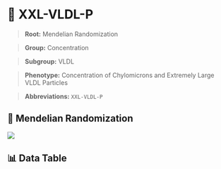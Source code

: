 # 🧪 XXL-VLDL-P

> **Root:** Mendelian Randomization

> **Group:** Concentration  

> **Subgroup:** VLDL

> **Phenotype:** Concentration of Chylomicrons and Extremely Large VLDL Particles  

> **Abbreviations:** `XXL-VLDL-P`

## 🧬 Mendelian Randomization  

<img src="/MR/Figures/Inverse/XXL-VLDL-P.png"/>


## 📊 Data Table


<CsvTableMRI src="/MR/Data/Inverse/XXL-VLDL-P.csv"/>

